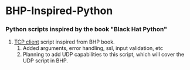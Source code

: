 # BHP-Inspired-Python
### Python scripts inspired by the book "Black Hat Python" 

1. [TCP client](https://github.com/MRCyberBlog/BHP-Inspired-Python/blob/main/tcp-client.py) script inspired from BHP book.
   1. Added arguments, error handling, ssl, input validation, etc
   2. Planning to add UDP capabilities to this script, which will cover the UDP script in BHP.
